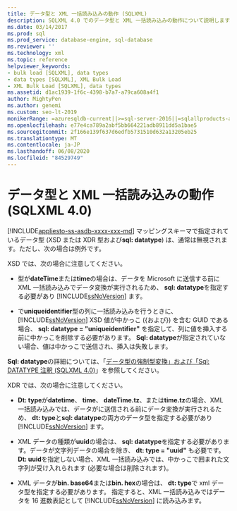 ```yaml
---
title: データ型と XML 一括読み込みの動作 (SQLXML)
description: SQLXML 4.0 でのデータ型と XML 一括読み込みの動作について説明します。
ms.date: 03/14/2017
ms.prod: sql
ms.prod_service: database-engine, sql-database
ms.reviewer: ''
ms.technology: xml
ms.topic: reference
helpviewer_keywords:
- bulk load [SQLXML], data types
- data types [SQLXML], XML Bulk Load
- XML Bulk Load [SQLXML], data types
ms.assetid: d1ac1939-1f6c-4398-b7a7-a79ca608a4f1
author: MightyPen
ms.author: genemi
ms.custom: seo-lt-2019
monikerRange: =azuresqldb-current||>=sql-server-2016||=sqlallproducts-allversions||>=sql-server-linux-2017||=azuresqldb-mi-current
ms.openlocfilehash: e77e4ca789a2abf5bb664221adb8911dd5a1bae5
ms.sourcegitcommit: 2f166e139f637d6edfb5731510d632a13205eb25
ms.translationtype: MT
ms.contentlocale: ja-JP
ms.lasthandoff: 06/08/2020
ms.locfileid: "84529749"
---
```

# <a name="data-types-and-xml-bulk-load-behavior-sqlxml-40"></a>データ型と XML 一括読み込みの動作 (SQLXML 4.0)
[!INCLUDE[appliesto-ss-asdb-xxxx-xxx-md](../../../includes/appliesto-ss-asdb-xxxx-xxx-md.md)]
  マッピングスキーマで指定されているデータ型 (XSD または XDR 型および**sql: datatype**) は、通常は無視されます。ただし、次の場合は例外です。  
  
 XSD では、次の場合に注意してください。  
  
-   型が**dateTime**または**time**の場合は、データを Microsoft に送信する前に XML 一括読み込みでデータ変換が実行されるため、 **sql: datatype**を指定する必要があり [!INCLUDE[ssNoVersion](../../../includes/ssnoversion-md.md)] ます。  
  
-   で**uniqueidentifier**型の列に一括読み込みを行うときに、 [!INCLUDE[ssNoVersion](../../../includes/ssnoversion-md.md)] XSD 値が中かっこ ({および}) を含む GUID である場合、 **sql: datatype = "uniqueidentifier"** を指定して、列に値を挿入する前に中かっこを削除する必要があります。 **Sql: datatype**が指定されていない場合、値は中かっこで送信され、挿入は失敗します。  
  
 **Sql: datatype**の詳細については、「[データ型の強制型変換」および「Sql: DATATYPE 注釈 &#40;SQLXML 4.0&#41;](../../../relational-databases/sqlxml-annotated-xsd-schemas-using/data-type-coercions-and-the-sql-datatype-annotation-sqlxml-4-0.md)」を参照してください。  
  
 XDR では、次の場合に注意してください。  
  
-   **Dt: type**が**datetime**、 **time**、 **dateTime.tz**、または**time.tz**の場合、XML 一括読み込みでは、データがに送信される前にデータ変換が実行されるため、 **dt: type**と**sql: datatype**の両方のデータ型を指定する必要があり [!INCLUDE[ssNoVersion](../../../includes/ssnoversion-md.md)] ます。  
  
-   XML データの種類が**uuid**の場合は、 **sql: datatype**を指定する必要があります。データが文字列データの場合を除き、 **dt: type = "uuid"** も必要です。 **Dt: uuid**を指定しない場合、XML 一括読み込みでは、中かっこで囲まれた文字列が受け入れられます (必要な場合は削除されます)。  
  
-   XML データが**bin. base64**または**bin. hex**の場合は、 **dt: type**で xml データ型を指定する必要があります。 指定すると、XML 一括読み込みではデータを 16 進数表記として [!INCLUDE[ssNoVersion](../../../includes/ssnoversion-md.md)] に読み込みます。  
  
  
